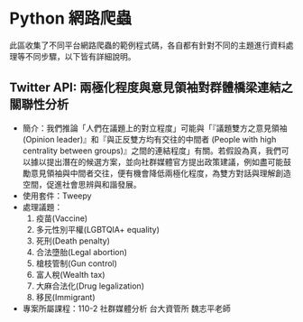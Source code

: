 # Python 網路爬蟲
此區收集了不同平台網路爬蟲的範例程式碼，各自都有針對不同的主題進行資料處理等不同步驟，以下皆有詳細說明。
## Twitter API: 兩極化程度與意見領袖對群體橋梁連結之關聯性分析
- 簡介：我們推論「人們在議題上的對立程度」可能與「『議題雙方之意見領袖(Opinion leader)』和『與正反雙方均有交往的中間者 (People with high centrality between groups)』之間的連結程度」有關。若假設為真，我們可以據以提出潛在的候選方案，並向社群媒體官方提出政策建議，例如盡可能鼓勵意見領袖與中間者交往，便有機會降低兩極化程度，為雙方對話與理解創造空間，促進社會思辨與和諧發展。
- 使用套件：Tweepy
- 處理議題：
  1. 疫苗(Vaccine)
  2. 多元性別平權(LGBTQIA+ equality)
  3. 死刑(Death penalty)
  4. 合法墮胎(Legal abortion)
  5. 槍枝管制(Gun control)
  6. 富人稅(Wealth tax)
  7. 大麻合法化(Drug legalization)
  8. 移民(Immigrant)
- 專案所屬課程：110-2 社群媒體分析 台大資管所 魏志平老師
